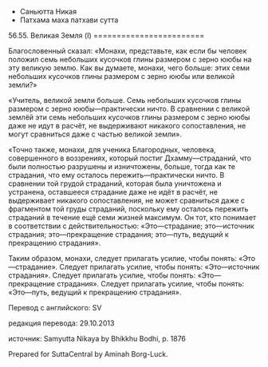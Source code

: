 









* Саньютта Никая
* Патхама маха патхави сутта


56\.55\. Великая Земля \(I\)
\=\=\=\=\=\=\=\=\=\=\=\=\=\=\=\=\=\=\=\=\=\=\=\=



Благословенный сказал: «Монахи, представьте, как если бы человек положил семь небольших кусочков глины размером с зерно ююбы на эту великую землю\. Как вы думаете, монахи, чего больше: этих семи небольших кусочков глины размером с зерно ююбы или великой земли?»


«Учитель, великой земли больше\. Семь небольших кусочков глины размером с зерно ююбы—практически ничто\. В сравнении с великой землёй эти семь небольших кусочков глины размером с зерно ююбы даже не идут в расчёт, не выдерживают никакого сопоставления, не могут сравниться даже с частью великой земли»\.


«Точно также, монахи, для ученика Благородных, человека, совершенного в воззрениях, который постиг Дхамму—страданий, что были полностью разрушены и изничтожены, больше, тогда как те страдания, что ему осталось пережить—практически ничто\. В сравнении той грудой страданий, которая была уничтожена и устранена, оставшееся страдание даже не идёт в расчёт, не выдерживает никакого сопоставления, не может сравниться даже с фрагментом той груды страданий, поскольку ему осталось пережить страданий в течение ещё семи жизней максимум\. Он тот, кто понимает в соответствии с действительностью: «Это—страдание; это—источник страдания; это—прекращение страдания; это—путь, ведущий к прекращению страдания»\.


Таким образом, монахи, следует прилагать усилие, чтобы понять: «Это—страдание»\. Следует прилагать усилие, чтобы понять: «Это—источник страдания»\. Следует прилагать усилие, чтобы понять: «Это—прекращение страдания»\. Следует прилагать усилие, чтобы понять: «Это—путь, ведущий к прекращению страдания»\.



Перевод с английского: SV


редакция перевода: 29\.10\.2013


источник: Samyutta Nikaya by Bhikkhu Bodhi, p\. 1876


Prepared for SuttaCentral by Aminah Borg\-Luck\.






